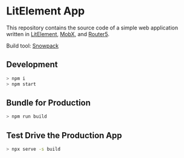 # LitElement App

This repository contains the source code of a simple web application written in [LitElement](https://lit-element.polymer-project.org/), [MobX](https://mobx.js.org/), and [Router5](https://router5.js.org/).

Build tool: [Snowpack](https://www.snowpack.dev/)

## Development

```bash
> npm i
> npm start
```

## Bundle for Production

```bash
> npm run build
```

## Test Drive the Production App

```bash
> npx serve -s build
```
